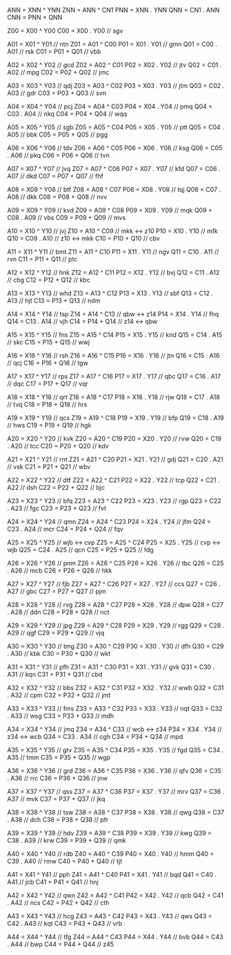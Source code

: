 
ANN = XNN ^ YNN
ZNN = ANN ^ CN1
PNN = XNN . YNN
QNN = CN1 . ANN
CNN = PNN + QNN


Z00 = X00 ^ Y00
C00 = X00 . Y00 // sgv

A01 = X01 ^ Y01 // ntn
Z01 = A01 ^ C00
P01 = X01 . Y01 // gmn
Q01 = C00 . A01 // rsk
C01 = P01 + Q01 // vbb

A02 = X02 ^ Y02 // gcd
Z02 = A02 ^ C01
P02 = X02 . Y02 // jtv
Q02 = C01 . A02 // mpg
C02 = P02 + Q02 // jmc

A03 = X03 ^ Y03 // qdj
Z03 = A03 ^ C02
P03 = X03 . Y03 // jtm
Q03 = C02 . A03 // gdr
C03 = P03 + Q03 // svn

A04 = X04 ^ Y04 // pcj
Z04 = A04 ^ C03
P04 = X04 . Y04 // pmq
Q04 = C03 . A04 // nkq
C04 = P04 + Q04 // wqq

A05 = X05 ^ Y05 // sgb
Z05 = A05 ^ C04
P05 = X05 . Y05 // ptt
Q05 = C04 . A05 // bbk
C05 = P05 + Q05 // pgg

A06 = X06 ^ Y06 // tdv
Z06 = A06 ^ C05
P06 = X06 . Y06 // ksg
Q06 = C05 . A06 // pkq
C06 = P06 + Q06 // tvn

A07 = X07 ^ Y07 // jvq
Z07 = A07 ^ C06
P07 = X07 . Y07 // kfd
Q07 = C06 . A07 // dkd
C07 = P07 + Q07 // fhf

A08 = X08 ^ Y08 // btf
Z08 = A08 ^ C07
P08 = X08 . Y08 // tqj
Q08 = C07 . A08 // dkk
C08 = P08 + Q08 // nvv

A09 = X09 ^ Y09 // kvd
Z09 = A09 ^ C08
P09 = X09 . Y09 // mqk
Q09 = C08 . A09 // vbs
C09 = P09 + Q09 // mvs

A10 = X10 ^ Y10 // jvj
Z10 = A10 ^ C09 // mkk <-> z10
P10 = X10 . Y10 // mfk
Q10 = C09 . A10 // z10 <-> mkk
C10 = P10 + Q10 // cbv

A11 = X11 ^ Y11 // bmt
Z11 = A11 ^ C10 
P11 = X11 . Y11 // ngv
Q11 = C10 . A11 // rvn
C11 = P11 + Q11 // ptc

A12 = X12 ^ Y12 // hnk
Z12 = A12 ^ C11 
P12 = X12 . Y12 // bvj
Q12 = C11 . A12 // cbg
C12 = P12 + Q12 // kbc

A13 = X13 ^ Y13 // whd
Z13 = A13 ^ C12 
P13 = X13 . Y13 // sbf
Q13 = C12 . A13 // hjt
C13 = P13 + Q13 // ndm

A14 = X14 ^ Y14 // tsp
Z14 = A14 ^ C13 // qbw <-> z14
P14 = X14 . Y14 // fhq
Q14 = C13 . A14 // vjh
C14 = P14 + Q14 // z14 <-> qbw

A15 = X15 ^ Y15 // fns
Z15 = A15 ^ C14
P15 = X15 . Y15 // knd
Q15 = C14 . A15 // skc
C15 = P15 + Q15 // wwj

A16 = X16 ^ Y16 // rsh
Z16 = A16 ^ C15
P16 = X16 . Y16 // jtn
Q16 = C15 . A16 // qcj
C16 = P16 + Q16 // tgw

A17 = X17 ^ Y17 // rps
Z17 = A17 ^ C16
P17 = X17 . Y17 // qbc
Q17 = C16 . A17 // dqc
C17 = P17 + Q17 // vqr

A18 = X18 ^ Y18 // qrt
Z18 = A18 ^ C17
P18 = X18 . Y18 // rjw
Q18 = C17 . A18 // tvq
C18 = P18 + Q18 // hrs

A19 = X19 ^ Y19 // qcs
Z19 = A19 ^ C18
P19 = X19 . Y19 // bfp
Q19 = C18 . A19 // hws
C19 = P19 + Q19 // hgk

A20 = X20 ^ Y20 // kvk
Z20 = A20 ^ C19
P20 = X20 . Y20 // rvw
Q20 = C19 . A20 // tcc
C20 = P20 + Q20 // kdv

A21 = X21 ^ Y21 // rnt
Z21 = A21 ^ C20
P21 = X21 . Y21 // gdj
Q21 = C20 . A21 // vsk
C21 = P21 + Q21 // wbv

A22 = X22 ^ Y22 // dtf
Z22 = A22 ^ C21
P22 = X22 . Y22 // tcp
Q22 = C21 . A22 // dsh
C22 = P22 + Q22 // bjc

A23 = X23 ^ Y23 // bfq
Z23 = A23 ^ C22
P23 = X23 . Y23 // rgp
Q23 = C22 . A23 // fgc
C23 = P23 + Q23 // fvt

A24 = X24 ^ Y24 // qmn
Z24 = A24 ^ C23
P24 = X24 . Y24 // jfm
Q24 = C23 . A24 // mcr
C24 = P24 + Q24 // fqv

A25 = X25 ^ Y25 // wjb <-> cvp
Z25 = A25 ^ C24
P25 = X25 . Y25 // cvp <-> wjb
Q25 = C24 . A25 // qcn
C25 = P25 + Q25 // fdg

A26 = X26 ^ Y26 // pnm
Z26 = A26 ^ C25
P26 = X26 . Y26 // tbc
Q26 = C25 . A26 // mcb
C26 = P26 + Q26 // hkk

A27 = X27 ^ Y27 // fjb
Z27 = A27 ^ C26
P27 = X27 . Y27 // ccs
Q27 = C26 . A27 // gbc
C27 = P27 + Q27 // pjm

A28 = X28 ^ Y28 // rvg
Z28 = A28 ^ C27
P28 = X28 . Y28 // dpw
Q28 = C27 . A28 // ddn
C28 = P28 + Q28 // nct

A29 = X29 ^ Y29 // jpg
Z29 = A29 ^ C28
P29 = X29 . Y29 // rgg
Q29 = C28 . A29 // qgf
C29 = P29 + Q29 // vjq

A30 = X30 ^ Y30 // tmg
Z30 = A30 ^ C29
P30 = X30 . Y30 // dfh
Q30 = C29 . A30 // kbk
C30 = P30 + Q30 // wkt

A31 = X31 ^ Y31 // pfh
Z31 = A31 ^ C30
P31 = X31 . Y31 // gvk
Q31 = C30 . A31 // kqn
C31 = P31 + Q31 // cbd

A32 = X32 ^ Y32 // bbs
Z32 = A32 ^ C31
P32 = X32 . Y32 // wwb
Q32 = C31 . A32 // cpm
C32 = P32 + Q32 // jmt

A33 = X33 ^ Y33 // fms
Z33 = A33 ^ C32
P33 = X33 . Y33 // nqt
Q33 = C32 . A33 // wsg
C33 = P33 + Q33 // mdh

A34 = X34 ^ Y34 // jmq
Z34 = A34 ^ C33 // wcb <-> z34
P34 = X34 . Y34 // z34 <-> wcb
Q34 = C33 . A34 // cgh
C34 = P34 + Q34 // mpd

A35 = X35 ^ Y35 // gtv
Z35 = A35 ^ C34
P35 = X35 . Y35 // fgd
Q35 = C34 . A35 // tmm
C35 = P35 + Q35 // wgp

A36 = X36 ^ Y36 // grd
Z36 = A36 ^ C35
P36 = X36 . Y36 // qfv
Q36 = C35 . A36 // rrc
C36 = P36 + Q36 // jnw

A37 = X37 ^ Y37 // qss
Z37 = A37 ^ C36
P37 = X37 . Y37 // mrv
Q37 = C36 . A37 // mvk
C37 = P37 + Q37 // jkq

A38 = X38 ^ Y38 // tsw
Z38 = A38 ^ C37
P38 = X38 . Y38 // qwg
Q38 = C37 . A38 // dch
C38 = P38 + Q38 // pfr

A39 = X39 ^ Y39 // hdv
Z39 = A39 ^ C38
P39 = X39 . Y39 // kwg
Q39 = C38 . A39 // krw
C39 = P39 + Q39 // qmk

A40 = X40 ^ Y40 // rdb
Z40 = A40 ^ C39
P40 = X40 . Y40 // hmm
Q40 = C39 . A40 // rmw
C40 = P40 + Q40 // tjt

A41 = X41 ^ Y41 // pph
Z41 = A41 ^ C40
P41 = X41 . Y41 // bqd
Q41 = C40 . A41 // jcb
C41 = P41 + Q41 // hnj

A42 = X42 ^ Y42 // qwn
Z42 = A42 ^ C41
P42 = X42 . Y42 // qcb
Q42 = C41 . A42 // ncs
C42 = P42 + Q42 // cth

A43 = X43 ^ Y43 // hcg
Z43 = A43 ^ C42
P43 = X43 . Y43 // qws
Q43 = C42 . A43 // kqt
C43 = P43 + Q43 // vrb

A44 = X44 ^ Y44 // tfg
Z44 = A44 ^ C43
P44 = X44 . Y44 // bvb
Q44 = C43 . A44 // bwp
C44 = P44 + Q44 // z45

